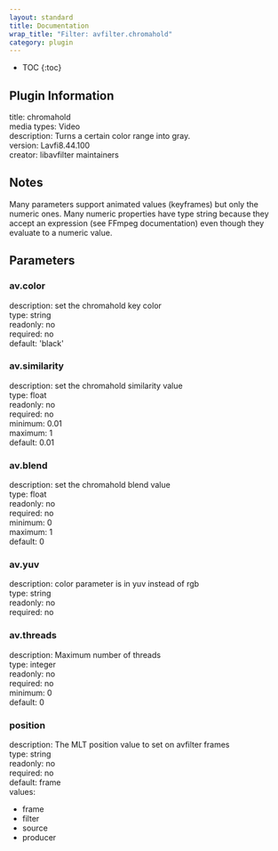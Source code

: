 ```yaml
---
layout: standard
title: Documentation
wrap_title: "Filter: avfilter.chromahold"
category: plugin
---
```

* TOC
{:toc}

## Plugin Information

title: chromahold  
media types:
Video  
description: Turns a certain color range into gray.  
version: Lavfi8.44.100  
creator: libavfilter maintainers  

## Notes

Many parameters support animated values (keyframes) but only the numeric ones. Many numeric properties have type string because they accept an expression (see FFmpeg documentation) even though they evaluate to a numeric value.

## Parameters

### av.color

  
description:
set the chromahold key color  
type: string  
readonly: no  
required: no  
default: 'black'  

### av.similarity

  
description:
set the chromahold similarity value  
type: float  
readonly: no  
required: no  
minimum: 0.01  
maximum: 1  
default: 0.01  

### av.blend

  
description:
set the chromahold blend value  
type: float  
readonly: no  
required: no  
minimum: 0  
maximum: 1  
default: 0  

### av.yuv

  
description:
color parameter is in yuv instead of rgb  
type: string  
readonly: no  
required: no  

### av.threads

  
description:
Maximum number of threads  
type: integer  
readonly: no  
required: no  
minimum: 0  
default: 0  

### position

  
description:
The MLT position value to set on avfilter frames  
type: string  
readonly: no  
required: no  
default: frame  
values:  

* frame
* filter
* source
* producer

